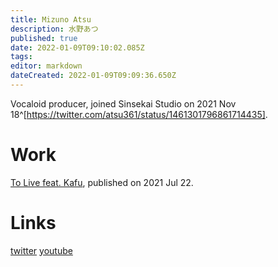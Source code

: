 ```yaml
---
title: Mizuno Atsu
description: 水野あつ
published: true
date: 2022-01-09T09:10:02.085Z
tags: 
editor: markdown
dateCreated: 2022-01-09T09:09:36.650Z
---
```


Vocaloid producer, joined Sinsekai Studio on 2021 Nov 18^[https://twitter.com/atsu361/status/1461301796861714435].

# Work
[To Live feat. Kafu](https://www.youtube.com/watch?v=91R2hdV_-aQ), published on 2021 Jul 22.

# Links
[twitter](https://twitter.com/atsu361)
[youtube](https://www.youtube.com/channel/UCBn41FlxHaINjQuaIfzRZbQ)